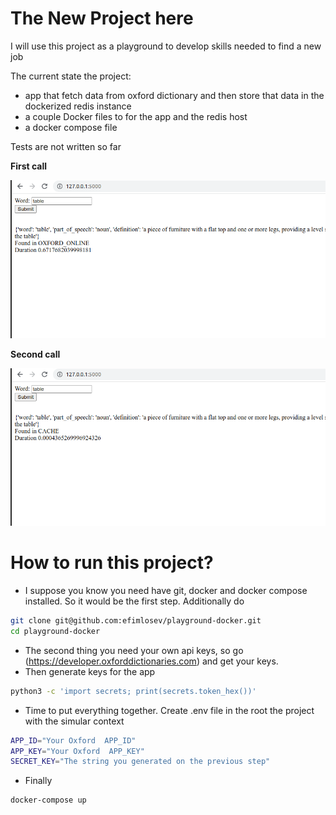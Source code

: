 # The New Project here
I will use this project as a playground to develop skills needed to find a new job

The current state the project:
- app that fetch data from  oxford dictionary and then store that data in the dockerized redis instance
- a couple Docker files to for the app and the redis host
- a docker compose file

Tests are not written so far

**First call**

![word search example](/images/real-call.png)

**Second call**

![word search from cache](/images/call-from-cache.png)

# How to run this project?

- I suppose you know you need have git, docker and docker compose installed.
So it would be the first step. Additionally do 
```bash
git clone git@github.com:efimlosev/playground-docker.git
cd playground-docker
```
- The second thing you need your own api keys, so go (https://developer.oxforddictionaries.com) and get your keys.
- Then  generate keys for the app
``` bash 
python3 -c 'import secrets; print(secrets.token_hex())'
```
- Time to put everything together. Create .env file in the root the project with the simular context
```bash
APP_ID="Your Oxford  APP_ID"
APP_KEY="Your Oxford  APP_KEY"
SECRET_KEY="The string you generated on the previous step"
```
- Finally
```bash
docker-compose up
 ```
